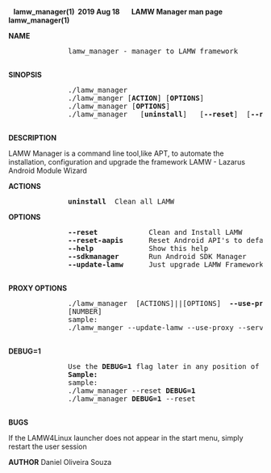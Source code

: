**&nbsp;&nbsp;&nbsp;lamw_manager(1)&nbsp; 2019 Aug 18 &nbsp;&nbsp;&nbsp;&nbsp;&nbsp;&nbsp;LAMW Manager man page&nbsp;&nbsp;&nbsp;&nbsp;&nbsp;&nbsp; lamw_manager(1)**

**NAME**
<p>
       <pre>
              lamw_manager - manager to LAMW framework
       </pre>
</p>

**SINOPSIS**
<p>
       <pre>
              ./lamw_manager
              ./lamw_manger [<strong>ACTION</strong>] [<strong>OPTIONS</strong>]
              ./lamw_manager [<strong>OPTIONS</strong>]
              ./lamw_manager   [<strong>uninstall</strong>]   [<strong>--reset</strong>]  [<strong>--reset-aapis</strong>] [<strong>--sdkmanager</strong>]  [<strong>--update-lamw</strong>] [<strong>--help</strong>]
       </pre>
</p>

**DESCRIPTION**
<p>
              LAMW Manager is a command line tool,like APT, to automate the installation,  configuration  and  upgrade the framework LAMW - Lazarus Android Module Wizard
</p>

**ACTIONS**
<p>
       <pre>
              <strong>uninstall</strong>  Clean all LAMW</pre>
</p>

**OPTIONS**
<p>
       <pre>
              <strong>--reset</strong>            Clean and Install LAMW
              <strong>--reset-aapis</strong>      Reset Android API's to default
              <strong>--help</strong>             Show this help
              <strong>--sdkmanager</strong>       Run Android SDK Manager
              <strong>--update-lamw</strong>      Just upgrade LAMW Framework  (with  the  latest  version avaliable in git )
       </pre>
</p>

**PROXY OPTIONS**
<p>
       <pre>
              ./lamw_manager  [ACTIONS]||[OPTIONS]  <strong>--use-proxy</strong>  <strong>--server</strong> [HOST] <strong>--port</strong>
              [NUMBER]
              sample:
              ./lamw_manger --update-lamw --use-proxy --server 10.0.16.1 --port 3128
        </pre>
 </p>

**DEBUG=1**
<p>
       <pre>
              Use the <strong>DEBUG=1</strong> flag later in any position of ./lamw_manager (flag does not count as argument)
              <strong>Sample:</strong>
              sample:
              ./lamw_manager --reset <strong>DEBUG=1</strong>
              ./lamw_manager <strong>DEBUG=1</strong> --reset
       </pre>
</p>

**BUGS**
<p>If the LAMW4Linux launcher does not appear in the  start  menu,  simply restart the user session</p>


**AUTHOR**
       Daniel Oliveira Souza 
